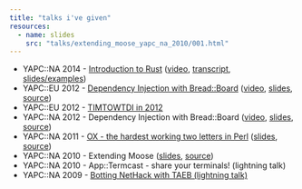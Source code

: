 ```yaml
---
title: "talks i've given"
resources:
  - name: slides
    src: "talks/extending_moose_yapc_na_2010/001.html"
---
```


* YAPC::NA 2014 - [Introduction to Rust](http://www.yapcna.org/yn2014/talk/5360) ([video](http://youtu.be/5EFCMaEbgX4), [transcript](https://git.tozt.net/intro-to-rust-yapc-na-2014/blob/master/talk.md), [slides/examples](https://git.tozt.net/intro-to-rust-yapc-na-2014/tree/master/examples))
* YAPC::EU 2012 - [Dependency Injection with Bread::Board](http://act.yapc.eu/ye2012/talk/4181) ([video](http://youtu.be/Xpk7AV90gd8), [slides](/talks/bread_board_yapc_eu_2012.pdf), [source](/talks/bread_board_yapc_eu_2012.key))
* YAPC::EU 2012 - [TIMTOWTDI in 2012](http://act.yapc.eu/ye2012/talk/4182)
* YAPC::NA 2012 - Dependency Injection with Bread::Board ([video](http://youtu.be/DhhaOQWoOpw), [slides](/talks/bread_board_yapc_na_2012/), [source](/talks/bread_board_yapc_na_2012/slides.vroom))
* YAPC::NA 2011 - [OX - the hardest working two letters in Perl](https://web.archive.org/web/20110709062708/http://yapc2011.us/yn2011/talk/3251) ([slides](/talks/ox_yapc_na_2011/), [source](/talks/ox_yapc_na_2011/slides.vroom))
* YAPC::NA 2010 - Extending Moose ([slides](/talks/extending_moose_yapc_na_2010/), [source](/talks/extending_moose_yapc_na_2010/slides.vroom)) <!-- was http://yapc2010.com/yn2010/talk/2646 -->
* YAPC::NA 2010 - App::Termcast - share your terminals! (lightning talk) <!-- was http://yapc2010.com/yn2010/talk/2647 -->
* YAPC::NA 2009 - [Botting NetHack with TAEB (lightning talk)](https://web.archive.org/web/20120323005415/http://yapc10.org/yn2009/talk/2148)
